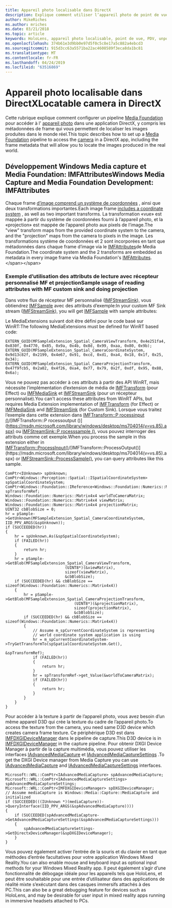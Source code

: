 ```yaml
---
title: Appareil photo localisable dans DirectX
description: Explique comment utiliser l’appareil photo de point de vue dans une application HoloLens.
author: MikeRiches
ms.author: mriches
ms.date: 03/21/2018
ms.topic: article
keywords: HoloLens, appareil photo localisable, point de vue, PDV, unporoject, Media Foundation, MF, récepteur personnalisé, procédure pas à pas, exemple de code
ms.openlocfilehash: 374b61e3d9bb0e97d5f0c5c8e17a5c882a4ebcd3
ms.sourcegitcommit: 915d3cc63a5571ba22ac4608589f3eca8da1bc81
ms.translationtype: MT
ms.contentlocale: fr-FR
ms.lasthandoff: 04/24/2019
ms.locfileid: "63516869"
---
```

# <a name="locatable-camera-in-directx"></a><span data-ttu-id="39b02-104">Appareil photo localisable dans DirectX</span><span class="sxs-lookup"><span data-stu-id="39b02-104">Locatable camera in DirectX</span></span>

<span data-ttu-id="39b02-105">Cette rubrique explique comment configurer un pipeline [Media Foundation](https://msdn.microsoft.com/library/windows/desktop/ms694197(v=vs.85).aspx) pour accéder à l' [appareil photo](locatable-camera.md) dans une application DirectX, y compris les métadonnées de frame qui vous permettent de localiser les images produites dans le monde réel.</span><span class="sxs-lookup"><span data-stu-id="39b02-105">This topic describes how to set up a [Media Foundation](https://msdn.microsoft.com/library/windows/desktop/ms694197(v=vs.85).aspx) pipeline to access the [camera](locatable-camera.md) in a DirectX app, including the frame metadata that will allow you to locate the images produced in the real world.</span></span>

## <a name="windows-media-capture-and-media-foundation-development-imfattributes"></a><span data-ttu-id="39b02-106">Développement Windows Media capture et Media Foundation: IMFAttributes</span><span class="sxs-lookup"><span data-stu-id="39b02-106">Windows Media Capture and Media Foundation Development: IMFAttributes</span></span>

<span data-ttu-id="39b02-107">Chaque frame [d’image comprend un système de coordonnées](locatable-camera.md#images-with-coordinate-systems) , ainsi que deux transformations importantes.</span><span class="sxs-lookup"><span data-stu-id="39b02-107">Each image frame [includes a coordinate system](locatable-camera.md#images-with-coordinate-systems) , as well as two important transforms.</span></span> <span data-ttu-id="39b02-108">La transformation «vue» est mappée à partir du système de coordonnées fourni à l’appareil photo, et la «projection» est mappée de l’appareil photo aux pixels de l’image.</span><span class="sxs-lookup"><span data-stu-id="39b02-108">The "view" transform maps from the provided coordinate system to the camera, and the "projection" maps from the camera to pixels in the image.</span></span> <span data-ttu-id="39b02-109">Les transformations système de coordonnées et 2 sont incorporées en tant que métadonnées dans chaque frame d’image via le [IMFAttributes](https://msdn.microsoft.com/library/windows/desktop/ms704598(v=vs.85).aspx)de Media Foundation.</span><span class="sxs-lookup"><span data-stu-id="39b02-109">The coordinate system and the 2 transforms are embedded as metadata in every image frame via Media Foundation's [IMFAttributes](https://msdn.microsoft.com/library/windows/desktop/ms704598(v=vs.85).aspx).</span></span>

### <a name="sample-usage-of-reading-attributes-with-mf-custom-sink-and-doing-projection"></a><span data-ttu-id="39b02-110">Exemple d’utilisation des attributs de lecture avec récepteur personnalisé MF et projection</span><span class="sxs-lookup"><span data-stu-id="39b02-110">Sample usage of reading attributes with MF custom sink and doing projection</span></span>

<span data-ttu-id="39b02-111">Dans votre flux de récepteur MF personnalisé ([IMFStreamSink](https://msdn.microsoft.com/library/windows/desktop/ms705657(v=vs.85).aspx)), vous obtiendrez [IMFSample](https://msdn.microsoft.com/library/windows/desktop/ms702192(v=vs.85).aspx) avec des attributs d’exemple:</span><span class="sxs-lookup"><span data-stu-id="39b02-111">In your custom MF Sink stream ([IMFStreamSink](https://msdn.microsoft.com/library/windows/desktop/ms705657(v=vs.85).aspx)), you will get [IMFSample](https://msdn.microsoft.com/library/windows/desktop/ms702192(v=vs.85).aspx) with sample attributes:</span></span>

<span data-ttu-id="39b02-112">Le MediaExtensions suivant doit être défini pour le code basé sur WinRT:</span><span class="sxs-lookup"><span data-stu-id="39b02-112">The following MediaExtensions must be defined for WinRT based code:</span></span>

```
EXTERN_GUID(MFSampleExtension_Spatial_CameraViewTransform, 0x4e251fa4, 0x830f, 0x4770, 0x85, 0x9a, 0x4b, 0x8d, 0x99, 0xaa, 0x80, 0x9b);
EXTERN_GUID(MFSampleExtension_Spatial_CameraCoordinateSystem, 0x9d13c82f, 0x2199, 0x4e67, 0x91, 0xcd, 0xd1, 0xa4, 0x18, 0x1f, 0x25, 0x34);
EXTERN_GUID(MFSampleExtension_Spatial_CameraProjectionTransform, 0x47f9fcb5, 0x2a02, 0x4f26, 0xa4, 0x77, 0x79, 0x2f, 0xdf, 0x95, 0x88, 0x6a);
```

<span data-ttu-id="39b02-113">Vous ne pouvez pas accéder à ces attributs à partir des API WinRT, mais nécessite l’implémentation d’extension de média de [IMFTransform](https://msdn.microsoft.com/library/windows/desktop/ms696260(v=vs.85).aspx) (pour Effect) ou [IMFMediaSink](https://msdn.microsoft.com/library/windows/desktop/ms694262(v=vs.85).aspx) et [IMFStreamSink](https://msdn.microsoft.com/library/windows/desktop/ms705657(v=vs.85).aspx) (pour un récepteur personnalisé).</span><span class="sxs-lookup"><span data-stu-id="39b02-113">You can't access these attributes from WinRT APIs, but requires Media Extension implementation of [IMFTransform](https://msdn.microsoft.com/library/windows/desktop/ms696260(v=vs.85).aspx) (for Effect) or [IMFMediaSink](https://msdn.microsoft.com/library/windows/desktop/ms694262(v=vs.85).aspx) and [IMFStreamSink](https://msdn.microsoft.com/library/windows/desktop/ms705657(v=vs.85).aspx) (for Custom Sink).</span></span> <span data-ttu-id="39b02-114">Lorsque vous traitez l’exemple dans cette extension dans [IMFTransform::P rocessinput ()](https://msdn.microsoft.com/library/windows/desktop/ms703131(v=vs.85).aspx)/[IMFTransform::P rocessoutput ()](https://msdn.microsoft.com/library/windows/desktop/ms704014(v=vs.85).aspx) ou [IMFStreamSink::P rocesssample ()](https://msdn.microsoft.com/library/windows/desktop/ms696208(v=vs.85).aspx), vous pouvez interroger des attributs comme cet exemple.</span><span class="sxs-lookup"><span data-stu-id="39b02-114">When you process the sample in this extension either in [IMFTransform::ProcessInput()](https://msdn.microsoft.com/library/windows/desktop/ms703131(v=vs.85).aspx)/[IMFTransform::ProcessOutput()](https://msdn.microsoft.com/library/windows/desktop/ms704014(v=vs.85).aspx) or [IMFStreamSink::ProcessSample()](https://msdn.microsoft.com/library/windows/desktop/ms696208(v=vs.85).aspx), you can query attributes like this sample.</span></span>

```
ComPtr<IUnknown> spUnknown;
ComPtr<Windows::Perception::Spatial::ISpatialCoordinateSystem> spSpatialCoordinateSystem;
ComPtr<Windows::Foundation::IReference<Windows::Foundation::Numerics::Matrix4x4>> spTransformRef;
Windows::Foundation::Numerics::Matrix4x4 worldToCameraMatrix;
Windows::Foundation::Numerics::Matrix4x4 viewMatrix;
Windows::Foundation::Numerics::Matrix4x4 projectionMatrix;
UINT32 cbBlobSize = 0;
hr = pSample->GetUnknown(MFSampleExtension_Spatial_CameraCoordinateSystem, IID_PPV_ARGS(&spUnknown));
if (SUCCEEDED(hr))
{
    hr = spUnknown.As(&spSpatialCoordinateSystem);
    if (FAILED(hr))
    {
        return hr;
    }
    hr = pSample->GetBlob(MFSampleExtension_Spatial_CameraViewTransform,
                          (UINT8*)(&viewMatrix),
                          sizeof(viewMatrix),
                          &cbBlobSize);
    if (SUCCEEDED(hr) && cbBlobSize == sizeof(Windows::Foundation::Numerics::Matrix4x4))
    {
        hr = pSample->GetBlob(MFSampleExtension_Spatial_CameraProjectionTransform,
                              (UINT8*)(&projectionMatrix),
                              sizeof(projectionMatrix),
                              &cbBlobSize);
        if (SUCCEEDED(hr) && cbBlobSize == sizeof(Windows::Foundation::Numerics::Matrix4x4))
        {
            // Assume m_spCurrentCoordinateSystem is representing
            // world coordinate system application is using
            hr = m_spCurrentCoordinateSystem->TryGetTransformTo(spSpatialCoordinateSystem.Get(),
                                                                &spTransformRef);
            if (FAILED(hr))
            {
                return hr;
            }
            hr = spTransformRef->get_Value(&worldToCameraMatrix);
            if (FAILED(hr))
            {
                return hr;
            }
        }
    }
}
```

<span data-ttu-id="39b02-115">Pour accéder à la texture à partir de l’appareil photo, vous avez besoin d’un même appareil D3D qui crée la texture du cadre de l’appareil photo.</span><span class="sxs-lookup"><span data-stu-id="39b02-115">To access the texture from the camera, you need same D3D device which creates camera frame texture.</span></span> <span data-ttu-id="39b02-116">Ce périphérique D3D est dans [IMFDXGIDeviceManager](https://msdn.microsoft.com/library/windows/desktop/hh447906(v=vs.85).aspx) dans le pipeline de capture.</span><span class="sxs-lookup"><span data-stu-id="39b02-116">This D3D device is in [IMFDXGIDeviceManager](https://msdn.microsoft.com/library/windows/desktop/hh447906(v=vs.85).aspx) in the capture pipeline.</span></span> <span data-ttu-id="39b02-117">Pour obtenir DXGI Device Manager à partir de la capture multimédia, vous pouvez utiliser les interfaces [IAdvancedMediaCapture](https://msdn.microsoft.com/library/windows/desktop/hh802709(v=vs.85).aspx) et [IAdvancedMediaCaptureSettings](https://msdn.microsoft.com/library/windows/desktop/hh802712(v=vs.85).aspx) .</span><span class="sxs-lookup"><span data-stu-id="39b02-117">To get the DXGI Device manager from Media Capture you can use [IAdvancedMediaCapture](https://msdn.microsoft.com/library/windows/desktop/hh802709(v=vs.85).aspx) and [IAdvancedMediaCaptureSettings](https://msdn.microsoft.com/library/windows/desktop/hh802712(v=vs.85).aspx) interfaces.</span></span>

```
Microsoft::WRL::ComPtr<IAdvancedMediaCapture> spAdvancedMediaCapture;
Microsoft::WRL::ComPtr<IAdvancedMediaCaptureSettings> spAdvancedMediaCaptureSettings;
Microsoft::WRL::ComPtr<IMFDXGIDeviceManager> spDXGIDeviceManager;
// Assume mediaCapture is Windows::Media::Capture::MediaCapture and initialized
if (SUCCEEDED(((IUnknown *)(mediaCapture))->QueryInterface(IID_PPV_ARGS(&spAdvancedMediaCapture))))
{
    if (SUCCEEDED(spAdvancedMediaCapture->GetAdvancedMediaCaptureSettings(&spAdvancedMediaCaptureSettings)))
    {
        spAdvancedMediaCaptureSettings->GetDirectxDeviceManager(&spDXGIDeviceManager);
    }
}
```

<span data-ttu-id="39b02-118">Vous pouvez également activer l’entrée de la souris et du clavier en tant que méthodes d’entrée facultatives pour votre application Windows Mixed Reality.</span><span class="sxs-lookup"><span data-stu-id="39b02-118">You can also enable mouse and keyboard input as optional input methods for your Windows Mixed Reality app.</span></span> <span data-ttu-id="39b02-119">Il peut également s’agir d’une fonctionnalité de débogage idéale pour les appareils tels que HoloLens, et peut être souhaitable pour une entrée d’utilisateur dans des applications de réalité mixte s’exécutant dans des casques immersifs attachés à des PC.</span><span class="sxs-lookup"><span data-stu-id="39b02-119">This can also be a great debugging feature for devices such as HoloLens, and may be desirable for user input in mixed reality apps running in immersive headsets attached to PCs.</span></span>
